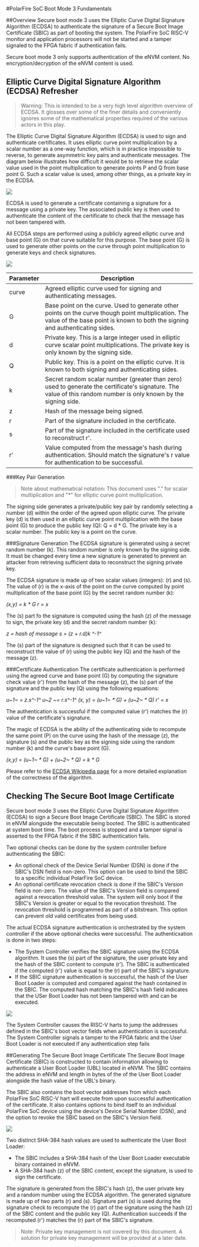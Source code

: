 #PolarFire SoC Boot Mode 3 Fundamentals

##Overview
Secure boot mode 3 uses the Elliptic Curve Digital Signature Algorithm (ECDSA) to authenticate the signature of a Secure Boot Image Certificate (SBIC) as part of booting the system. The PolarFire SoC RISC-V monitor and application processors will not be started and a tamper signaled to the FPGA fabric if authentication fails.

Secure boot mode 3 only supports authentication of the eNVM content. No encryption/decryption of the eNVM content is used.

## Elliptic Curve Digital Signature Algorithm (ECDSA) Refresher
>Warning: This is intended to be a very high level algorithm overview of ECDSA. It glosses over some of the finer details and conveniently ignores some of the mathematical properties required of the various actors in this play.

The Elliptic Curve Digital Signature Algorithm (ECDSA) is used to sign and authenticate certificates. It uses elliptic curve point multiplication by a scalar number as a one-way function, which is in practice impossible to reverse, to generate asymmetric key pairs and authenticate messages.
The diagram below illustrates how difficult it would be to retrieve the scalar value used in the point multiplication to generate points P and Q from base point G. Such a scalar value is used, among other things, as a private key in the ECDSA.

![](./images/curve-points.png) 

ECDSA is used to generate a certificate containing a signature for a message using a private key. The associated public key is then used to authenticate the content of the certificate to check that the message has not been tampered with.

All ECDSA steps are performed using a publicly agreed elliptic curve and base point (G) on that curve suitable for this purpose. The base point (G) is used to generate other points on the curve through point multiplication to generate keys and check signatures.



![](./images/Secure-Boot-Mode-3-ECDSA-Overview.png) 

| Parameter | Description |
| --- | --- |
| curve | Agreed elliptic curve used for signing and authenticating messages. |
| G| Base point on the curve. Used to generate other points on the curve though point multiplication. The value of the base point is known to both the signing and authenticating sides. |
| d | Private key. This is a large integer used in elliptic curve scalar point multiplications. The private key is only known by the signing side. |
| Q | Public key. This is a point on the elliptic curve. It is known to both signing and authenticating sides. |
| k | Secret random scalar number (greater than zero) used to generate the certificate's signature. The value of this random number is only known by the signing side.|
| z | Hash of the message being signed. |
| r | Part of the signature included in the certificate. |
| s | Part of the signature included in the certificate used to reconstruct r'. |
| r' | Value computed from the message's hash during authentication. Should match the signature's r value for authentication to be successful. |

###Key Pair Generation
>Note about mathematical notation: This document uses "." for scalar multiplication and "*" for elliptic curve point multiplication.
	
The signing side generates a private/public key pair by randomly selecting a number (d) within the order of the agreed upon elliptic curve. The private key (d) is then used in an elliptic curve point multiplication with the base point (G) to produce the public key (Q): Q = d * G.
The private key is a scalar number. The public key is a point on the curve.

###Signature Generation
The ECDSA signature is generated using a secret random number (k). This random number is only known by the signing side. It must be changed every time a new signature is generated to prevent an attacker from retrieving sufficient data to reconstruct the signing private key.

The ECDSA signature is made up of two scalar values (integers): (r) and (s). The value of (r) is the x-axis of the point on the curve computed by point multiplication of the base point (G) by the secret random number (k):

*(x,y) = k * G*
*r = x*

The (s) part fo the signature is computed using the hash (z) of the message to sign, the private key (d) and the secret random number (k):

*z = hash of message*
*s = (z + r.d)k ^-1^*

The (s) part of the signature is designed such that it can be used to reconstruct the value of (r) using the public key (Q) and the hash of the message (z).

###Certificate Authentication
The certificate authentication is performed using the agreed curve and base point (G) by computing the signature check value (r') from the hash of the message (z), the (s) part of the signature and the public key (Q) using the following equations:

*u~1~ = z.s^-1^*
*u~2 ~= r.s^-1^*
*(x, y) = (u~1~ * G) + (u~2~ * Q)*
*r' = x*

The authentication is successful if the computed value (r') matches the (r) value of the certificate's signature.

The magic of ECDSA is the ability of the authenticating side to recompute the same point (P) on the curve using the hash of the message (z), the signature (s) and the public key as the signing side using the random number (k) and the curve's base point (G).

*(x,y) = (u~1~ * G) + (u~2~ * Q) = k * G*

Please refer to the [ECDSA Wikipedia page](https://en.wikipedia.org/wiki/Elliptic_Curve_Digital_Signature_Algorithm) for a more detailed explanation of the correctness of the algorithm.


## Checking The Secure Boot Image Certificate
Secure boot mode 3 uses the Elliptic Curve Digital Signature Algorithm (ECDSA) to sign a Secure Boot Image Certificate (SBIC). The SBIC is stored in eNVM alongside the executable being booted. The SBIC is authenticated at system boot time. The boot process is stopped and a tamper signal is asserted to the FPGA fabric if the SBIC authentication fails.

Two optional checks can be done by the system controller before authenticating the SBIC:

- An optional check of the Device Serial Number (DSN) is done if the SBIC's DSN field is non-zero. This option can be used to bind the SBIC to a specific individual PolarFire SoC device.
- An optional certificate revocation check is done if the SBIC's Version field is non-zero. The value of the SBIC's Version field is compared against a revocation threshold value. The system will only boot if the SBIC's Version is greater or equal to the revocation threshold. The revocation threshold is programmed as part of a bitstream. This option can prevent old valid certificates from being used.

The actual ECDSA signature authentication is orchestrated by the system controller if the above optional checks were successful. The authenticxation is done in two steps:

- The System Controller verifies the SBIC signature using the ECDSA algorithm. It uses the (s) part of the signature, the user private key and the hash of the SBIC content to compute (r'). The SBIC is authenticated if the computed (r') value is equal to the (r) part of the SBIC's signature.
- If the SBIC signature authentication is successful, the hash of the User Boot Loader is computed and compared against the hash contained in the SBIC. The computed hash matching the SBIC's hash field indicates that the USer Boot Loader has not been tampered with and can be executed.


![](./images/Secure-Boot-Mode-3-check.png) 

The System Controller causes the RISC-V harts to jump the addresses defined in the SBIC's boot vector fields when authentication is successful. The System Controller signals a tamper to the FPGA fabric and the User Boot Loader is not executed if any authentication step fails

##Generating The Secure Boot Image Certificate
The Secure Boot Image Certificate (SBIC) is constructed to contain information allowing to authenticate a User Boot Loader (UBL) located in eNVM. The SBIC contains the address in eNVM and length in bytes of the of the User Boot Loader alongside the hash value of the UBL's binary.

The SBIC also contains the boot vector addresses from which each PolarFire SoC RISC-V hart will execute from upon successful authentication of the certificate. It also contains options to bind itself to an individual PolarFire SoC device using the device's Device Serial Number (DSN), and the option to revoke the SBIC based on the SBIC's Version field.


![](./images/Secure-Boot-Mode-3-generate.png) 

Two distinct SHA-384 hash values are used to authenticate the User Boot Loader:

- The SBIC includes a SHA-384 hash of the User Boot Loader executable binary contained in eNVM.
- A SHA-384 hash (z)  of the SBIC content, except the signature, is used to sign the certificate.

The signature is generated from the SBIC's hash (z), the user private key and a random number using the ECDSA algorithm. The generated signature is made up of two parts (r) and (s). Signature part (s) is used during the signature check to recompute the (r) part of the signature using the hash (z) of the SBIC content and the public key (Q). Authentication succeeds if the recomputed (r') matches the (r) part of the SBIC's signature.

>Note: Private key management is not covered by this document. A solution for private key management will be provided at a later date.



